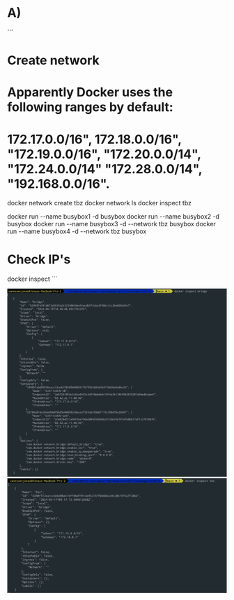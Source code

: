 # A)



´´´
# Create network
# Apparently Docker uses the following ranges by default:
# 172.17.0.0/16", 172.18.0.0/16", "172.19.0.0/16", "172.20.0.0/14", "172.24.0.0/14" "172.28.0.0/14", "192.168.0.0/16".
docker network create tbz
docker network ls
docker inspect tbz


docker run --name busybox1 -d busybox
docker run --name busybox2 -d busybox
docker run --name busybox3 -d --network tbz busybox
docker run --name busybox4 -d --network tbz busybox



# Check IP's
docker inspect
´´´

![alt text](image-1.png)
![alt text](image.png)

